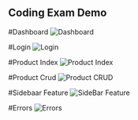 ## Coding Exam Demo

#Dashboard
![Dashboard](https://github.com/angelsantos-19/coding-be-exam/assets/157448314/e5ef3dd5-bf48-4ff3-a752-6fab3f7211b0)

#Login
![Login](https://github.com/angelsantos-19/coding-be-exam/assets/157448314/7d648445-6bef-4d47-ac17-6b8d5e6e9e45)

#Product Index
![Product Index](https://github.com/angelsantos-19/coding-be-exam/assets/157448314/93d18c9f-d32b-4860-8126-09ffb0220eb9)

#Product Crud
![Product CRUD](https://github.com/angelsantos-19/coding-be-exam/assets/157448314/acb235e7-7529-4808-8681-6fd62bac0c46)

#Sidebaar Feature
![SideBar Feature](https://github.com/angelsantos-19/coding-be-exam/assets/157448314/235ccc79-d702-4e90-a16b-740bd7d7d25d)

#Errors
![Errors](https://github.com/angelsantos-19/coding-be-exam/assets/157448314/5554baf9-c949-491b-91f3-d7c19bdf82ba)


